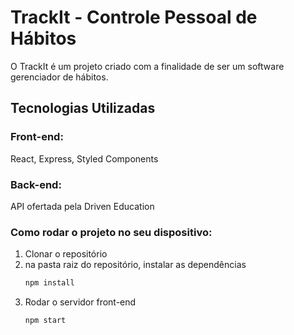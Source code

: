 # TrackIt - Controle Pessoal de Hábitos

O TrackIt é um projeto criado com a finalidade de ser um software gerenciador de hábitos.

## Tecnologias Utilizadas

### Front-end:

React, Express, Styled Components

### Back-end:

API ofertada pela Driven Education

### Como rodar o projeto no seu dispositivo:

1. Clonar o repositório
2. na pasta raiz do repositório, instalar as dependências
   ```bash
   npm install
   ```
3. Rodar o servidor front-end
   ```bash
   npm start
   ```

